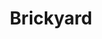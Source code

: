 ---
categories:
- '1969'
events:
- audio_id: sa-rwb-008
  building: Brickyard
  categories: brickyard
  description: On the weekend of King's death approximately 200 white students and
    faculty (from UNC and Duke as well as NCSU) gathered in the Brickyard intending
    to march on the State Capitol Building in an attempt to speak with Governor Dan
    Moore. The ultimate goal of the march was to present a petition to the governor
    that "show[ed] the Negro community that concern exists among whites by presenting
    written grievances to the governor." However, the march did not go forward as
    planned. After the Raleigh Police Department stopped the group at Winston Hall,
    Chancellor Caldwell pled with protesters to disperse peacefully, saying, "I wept
    tears when Martin Luther King died; I loved that man. But you don't have to demonstrate
    by breaking the law." With threats of arrest looming, and National Guard troops
    waiting at the Velvet Cloak Inn to intercept the march should it reach that point,
    the protesters dispersed as requested. The following Monday, a smaller group went
    to the Capitol and presented the petition to an aide of the governor, who promised
    that the governor would read it.
  event_decade: '1960'
  event_id: '82'
  excerpt: On the weekend of King's death approximately 200 white students and faculty
    (from UNC and Duke as well as NCSU) gathered in the Brickyard intending to march
    on the State Capitol Building in an attempt to speak with Governor Dan Moore.
    The ultimate goal of the march was to present a petition to the governor that
    "show[ed] the Negro community that concern exists among whites by presenting written
    grievances to the governor." However, the march did not go forward as planned.
    After the Raleigh Police Department stopped the group at Winston Hall, Chancellor
    Caldwell pled with protesters to disperse peacefully, saying, "I wept tears when
    Martin Luther King died; I loved that man. But you don't have to demonstrate by
    breaking the law." With threats of arrest looming, and National Guard troops waiting
    at the Velvet Cloak Inn to intercept the march should it reach that point, the
    protesters dispersed as requested. The following Monday, a smaller group went
    to the Capitol and presented the petition to an aide of the governor, who promised
    that the governor would read it.
  iiif_crop: null
  image id (orig): 0003078
  image_caption: null
  image_id: 0003078
  image_type: null
  redirect_from: /events/18/index.html
  start_date: 01/01/1969
  title: Student Reaction to Martin Luther King, Jr. Assasination
  year: '1969'
lat: '35.787068'
layout: post
lng: '-78.670528'
order: 31
permalink: places/brickyard/
place: brickyard
title: Brickyard

---